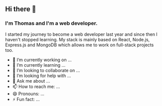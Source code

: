 ## Hi there 👋

### I'm Thomas and I'm a web developer.

I started my journey to become a web developer last year and since then I haven't stopped learning. 
My stack is mainly based on React, Node.js, Express.js and MongoDB which allows me to work on full-stack projects too. 




- 🔭 I’m currently working on ...
- 🌱 I’m currently learning ...
- 👯 I’m looking to collaborate on ...
- 🤔 I’m looking for help with ...
- 💬 Ask me about ...
- 📫 How to reach me: ...
- 😄 Pronouns: ...
- ⚡ Fun fact: ...

